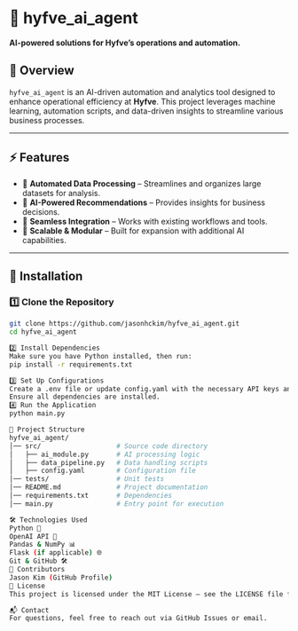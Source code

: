 # 📌 hyfve_ai_agent
**AI-powered solutions for Hyfve’s operations and automation.**

## 📖 Overview
`hyfve_ai_agent` is an AI-driven automation and analytics tool designed to enhance operational efficiency at **Hyfve**. This project leverages machine learning, automation scripts, and data-driven insights to streamline various business processes.

---

## ⚡ Features
- 🔹 **Automated Data Processing** – Streamlines and organizes large datasets for analysis.  
- 🔹 **AI-Powered Recommendations** – Provides insights for business decisions.  
- 🔹 **Seamless Integration** – Works with existing workflows and tools.  
- 🔹 **Scalable & Modular** – Built for expansion with additional AI capabilities.  

---

## 🚀 Installation

### 1️⃣ Clone the Repository
```sh
git clone https://github.com/jasonhckim/hyfve_ai_agent.git
cd hyfve_ai_agent

2️⃣ Install Dependencies
Make sure you have Python installed, then run:
pip install -r requirements.txt

3️⃣ Set Up Configurations
Create a .env file or update config.yaml with the necessary API keys and credentials.
Ensure all dependencies are installed.
4️⃣ Run the Application
python main.py

📂 Project Structure
hyfve_ai_agent/
│── src/                   # Source code directory
│   ├── ai_module.py       # AI processing logic
│   ├── data_pipeline.py   # Data handling scripts
│   ├── config.yaml        # Configuration file
│── tests/                 # Unit tests
│── README.md              # Project documentation
│── requirements.txt       # Dependencies
│── main.py                # Entry point for execution

🛠 Technologies Used
Python 🐍
OpenAI API 🤖
Pandas & NumPy 📊
Flask (if applicable) 🌐
Git & GitHub 🛠
👥 Contributors
Jason Kim (GitHub Profile)
📜 License
This project is licensed under the MIT License – see the LICENSE file for details.

📬 Contact
For questions, feel free to reach out via GitHub Issues or email.
